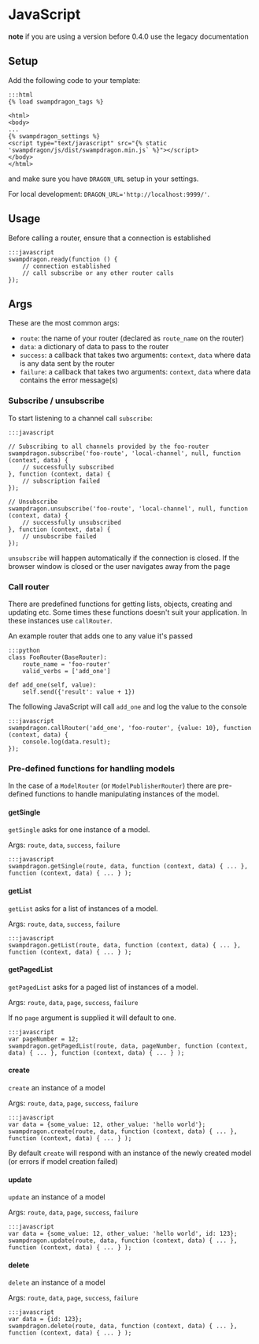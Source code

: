 # JavaScript

**note** if you are using a version before 0.4.0 use the legacy documentation


## Setup

Add the following code to your template:

    :::html
    {% load swampdragon_tags %}
    
    <html>
    <body>
    ...
    {% swampdragon_settings %}
    <script type="text/javascript" src="{% static 'swampdragon/js/dist/swampdragon.min.js` %}"></script>
    </body>
    </html>    


and make sure you have `DRAGON_URL` setup in your settings.

For local development: `DRAGON_URL='http://localhost:9999/'`.


## Usage

Before calling a router, ensure that a connection is established 
    
    :::javascript
    swampdragon.ready(function () {
        // connection established
        // call subscribe or any other router calls
    });


## Args

These are the most common args:

*  `route`: the name of your router (declared as `route_name` on the router)
*  `data`: a dictionary of data to pass to the router
*  `success`: a callback that takes two arguments: `context`, `data` where data is any data sent by the router
*  `failure`: a callback that takes two arguments: `context`, `data` where data contains the error message(s)


### Subscribe / unsubscribe

To start listening to a channel call `subscribe`:

    :::javascript
    
    // Subscribing to all channels provided by the foo-router
    swampdragon.subscribe('foo-route', 'local-channel', null, function (context, data) {
        // successfully subscribed
    }, function (context, data) {
        // subscription failed
    });

    // Unsubscribe
    swampdragon.unsubscribe('foo-route', 'local-channel', null, function (context, data) {
        // successfully unsubscribed
    }, function (context, data) {
        // unsubscribe failed
    });
    
   
`unsubscribe` will happen automatically if the connection is closed. If the browser window is closed or the user navigates away from the page


### Call router

There are predefined functions for getting lists, objects, creating and updating etc.
Some times these functions doesn't suit your application. In these instances use `callRouter`.

An example router that adds one to any value it's passed 


    :::python
    class FooRouter(BaseRouter):
        route_name = 'foo-router'
        valid_verbs = ['add_one']
        
    def add_one(self, value):
        self.send({'result': value + 1})
        

The following JavaScript will call `add_one` and log the value to the console


    :::javascript
    swampdragon.callRouter('add_one', 'foo-router', {value: 10}, function (context, data) {
        console.log(data.result);
    });
    
    
### Pre-defined functions for handling models

In the case of a `ModelRouter` (or `ModelPublisherRouter`) there are pre-defined functions to handle manipulating instances of the model.


#### getSingle

`getSingle` asks for one instance of a model.

Args: `route`, `data`, `success`, `failure`


    :::javascript
    swampdragon.getSingle(route, data, function (context, data) { ... }, function (context, data) { ... } );


#### getList

`getList` asks for a list of instances of a model.

Args: `route`, `data`, `success`, `failure`


    :::javascript
    swampdragon.getList(route, data, function (context, data) { ... }, function (context, data) { ... } );


#### getPagedList

`getPagedList` asks for a paged list of instances of a model.

Args: `route`, `data`, `page`, `success`, `failure`

If no `page` argument is supplied it will default to one.


    :::javascript
    var pageNumber = 12;
    swampdragon.getPagedList(route, data, pageNumber, function (context, data) { ... }, function (context, data) { ... } );


#### create

`create` an instance of a model 

Args: `route`, `data`, `page`, `success`, `failure`


    :::javascript
    var data = {some_value: 12, other_value: 'hello world'};
    swampdragon.create(route, data, function (context, data) { ... }, function (context, data) { ... } );


By default `create` will respond with an instance of the newly created model (or errors if model creation failed)



#### update

`update` an instance of a model

Args: `route`, `data`, `page`, `success`, `failure`


    :::javascript
    var data = {some_value: 12, other_value: 'hello world', id: 123};
    swampdragon.update(route, data, function (context, data) { ... }, function (context, data) { ... } );


#### delete

`delete` an instance of a model

Args: `route`, `data`, `page`, `success`, `failure`


    :::javascript
    var data = {id: 123};
    swampdragon.delete(route, data, function (context, data) { ... }, function (context, data) { ... } );
